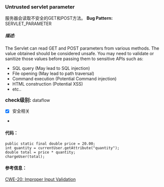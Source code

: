 ### Untrusted servlet parameter
服务器会读取不安全的GET和POST方法。
**Bug Pattern:** SERVLET_PARAMETER  
##### 描述:
The Servlet can read GET and POST parameters from various methods. The value obtained should be considered unsafe. You may need to validate or sanitize those values before passing them to sensitive APIs such as:
- SQL query (May lead to SQL injection)
- File opening (May lead to path traversal)
- Command execution (Potential Command injection)
- HTML construction (Potential XSS)
- etc..

<font size=3>**check级别:**</font> dataflow
- [x] 安全相关
- 
#### 代码：

```
public static final double price = 20.00;
int quantity = currentUser.getAttribute("quantity");
double total = price * quantity;
chargeUser(total);
```


#### 参考信息：
[CWE-20: Improper Input Validation](http://cwe.mitre.org/data/definitions/20.html)  
